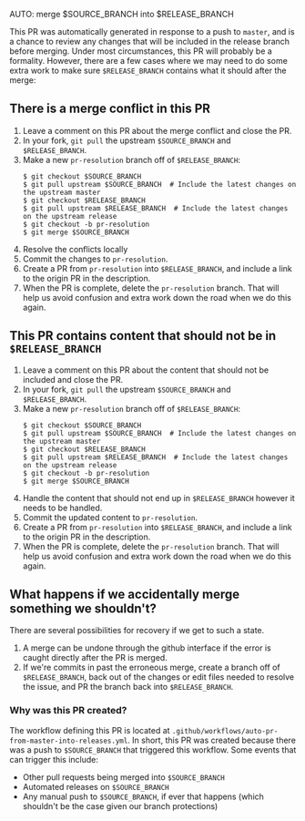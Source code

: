 AUTO: merge $SOURCE_BRANCH into $RELEASE_BRANCH

This PR was automatically generated in response to a push to `master`,
and is a chance to review any changes that will be included in the release
branch before merging.  Under most circumstances, this PR will probably be
a formality.  However, there are a few cases where we may need to do some
extra work to make sure `$RELEASE_BRANCH` contains what it should after the
merge:

## There is a merge conflict in this PR

1. Leave a comment on this PR about the merge conflict and close the PR.
2. In your fork, `git pull` the upstream `$SOURCE_BRANCH` and `$RELEASE_BRANCH`.
3. Make a new `pr-resolution` branch off of `$RELEASE_BRANCH`:
   ```shell
   $ git checkout $SOURCE_BRANCH
   $ git pull upstream $SOURCE_BRANCH  # Include the latest changes on the upstream master
   $ git checkout $RELEASE_BRANCH
   $ git pull upstream $RELEASE_BRANCH  # Include the latest changes on the upstream release
   $ git checkout -b pr-resolution
   $ git merge $SOURCE_BRANCH
   ```
4. Resolve the conflicts locally
5. Commit the changes to `pr-resolution`.
6. Create a PR from `pr-resolution` into `$RELEASE_BRANCH`, and include a link
   to the origin PR in the description.
7. When the PR is complete, delete the `pr-resolution` branch.  That will
   help us avoid confusion and extra work down the road when we do this again.

## This PR contains content that should not be in `$RELEASE_BRANCH`

1. Leave a comment on this PR about the content that should not be included
   and close the PR.
2. In your fork, `git pull` the upstream `$SOURCE_BRANCH` and `$RELEASE_BRANCH`.
3. Make a new `pr-resolution` branch off of `$RELEASE_BRANCH`:
   ```shell
   $ git checkout $SOURCE_BRANCH
   $ git pull upstream $SOURCE_BRANCH  # Include the latest changes on the upstream master
   $ git checkout $RELEASE_BRANCH
   $ git pull upstream $RELEASE_BRANCH  # Include the latest changes on the upstream release
   $ git checkout -b pr-resolution
   $ git merge $SOURCE_BRANCH
   ```
4. Handle the content that should not end up in `$RELEASE_BRANCH` however it
   needs to be handled.
5. Commit the updated content to `pr-resolution`.
6. Create a PR from `pr-resolution` into `$RELEASE_BRANCH`, and include a link
   to the origin PR in the description.
7. When the PR is complete, delete the `pr-resolution` branch.  That will
   help us avoid confusion and extra work down the road when we do this again.

## What happens if we accidentally merge something we shouldn't?

There are several possibilities for recovery if we get to such a state.

1. A merge can be undone through the github interface if the error is caught
   directly after the PR is merged.
2. If we're commits in past the erroneous merge, create a branch off of
   `$RELEASE_BRANCH`, back out of the changes or edit files needed to resolve
   the issue, and PR the branch back into `$RELEASE_BRANCH`.

### Why was this PR created?

The workflow defining this PR is located at
`.github/workflows/auto-pr-from-master-into-releases.yml`.  In short, this PR
was created because there was a push to `$SOURCE_BRANCH` that triggered this
workflow.  Some events that can trigger this include:

* Other pull requests being merged into `$SOURCE_BRANCH`
* Automated releases on `$SOURCE_BRANCH`
* Any manual push to `$SOURCE_BRANCH`, if ever that happens (which shouldn't be the
  case given our branch protections)

